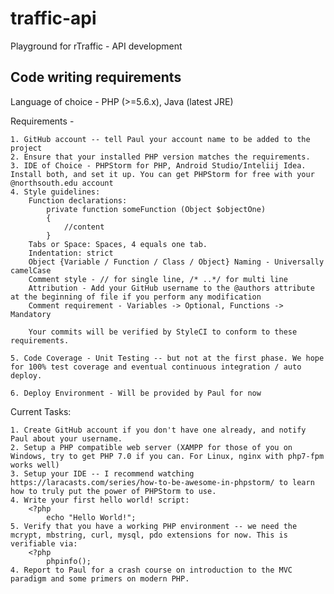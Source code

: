 # traffic-api

Playground for rTraffic - API development

Code writing requirements
---

Language of choice - PHP (>=5.6.x), Java (latest JRE)

Requirements -

    1. GitHub account -- tell Paul your account name to be added to the project
    2. Ensure that your installed PHP version matches the requirements.
    3. IDE of Choice - PHPStorm for PHP, Android Studio/Inteliij Idea. Install both, and set it up. You can get PHPStorm for free with your @northsouth.edu account
    4. Style guidelines:
        Function declarations:
            private function someFunction (Object $objectOne)
            {
                //content
            }
        Tabs or Space: Spaces, 4 equals one tab.
        Indentation: strict
        Object {Variable / Function / Class / Object} Naming - Universally camelCase
        Comment style - // for single line, /* ..*/ for multi line
        Attribution - Add your GitHub username to the @authors attribute at the beginning of file if you perform any modification
        Comment requirement - Variables -> Optional, Functions -> Mandatory
        
        Your commits will be verified by StyleCI to conform to these requirements.
        
    5. Code Coverage - Unit Testing -- but not at the first phase. We hope for 100% test coverage and eventual continuous integration / auto deploy.
    
    6. Deploy Environment - Will be provided by Paul for now
    
    
Current Tasks:

    1. Create GitHub account if you don't have one already, and notify Paul about your username.
    2. Setup a PHP compatible web server (XAMPP for those of you on Windows, try to get PHP 7.0 if you can. For Linux, nginx with php7-fpm works well)
    3. Setup your IDE -- I recommend watching https://laracasts.com/series/how-to-be-awesome-in-phpstorm/ to learn how to truly put the power of PHPStorm to use.
    4. Write your first hello world! script:
        <?php
            echo "Hello World!";
    5. Verify that you have a working PHP environment -- we need the mcrypt, mbstring, curl, mysql, pdo extensions for now. This is verifiable via:
        <?php
            phpinfo();
    4. Report to Paul for a crash course on introduction to the MVC paradigm and some primers on modern PHP.